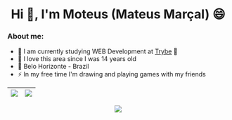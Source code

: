 <html>
<h1 align="center">Hi 👋, I'm Moteus (Mateus Marçal) 😄</h1>

### About me:
  
- 🤔 I am currently studying WEB Development at [Trybe](https://www.betrybe.com/) 💚 
- 🥰 I love this area since I was 14 years old
- 🚩 Belo Horizonte - Brazil
- ⚡ In my free time I'm drawing and playing games with my friends
</html>


| <a href="(https://github.com/mooteus"> <img align="center" src="https://github-readme-stats.vercel.app/api?username=mooteus&count_private=true&theme=github_dark&show_icons=true" /></a> | <img align="center" src="https://github-readme-stats.vercel.app/api/wakatime?username=mooteus" /> |
| ------------- | ------------- |

<p align="center">
  <a href="(https://github.com/mooteus"> <img align="center" src="http://github-readme-streak-stats.herokuapp.com?user=mooteus&theme=github-dark&date_format=j%20M%5B%20Y%5D&border=FFFFFF" /></a>
</p>



